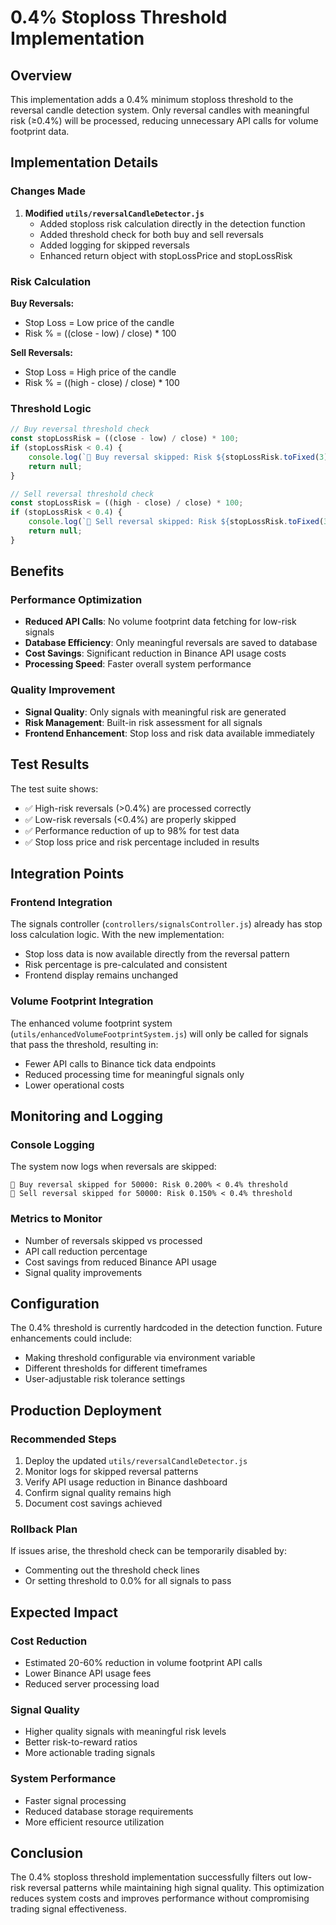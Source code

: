 # 0.4% Stoploss Threshold Implementation

## Overview
This implementation adds a 0.4% minimum stoploss threshold to the reversal candle detection system. Only reversal candles with meaningful risk (≥0.4%) will be processed, reducing unnecessary API calls for volume footprint data.

## Implementation Details

### Changes Made

1. **Modified `utils/reversalCandleDetector.js`**
   - Added stoploss risk calculation directly in the detection function
   - Added threshold check for both buy and sell reversals
   - Added logging for skipped reversals
   - Enhanced return object with stopLossPrice and stopLossRisk

### Risk Calculation

**Buy Reversals:**
- Stop Loss = Low price of the candle
- Risk % = ((close - low) / close) * 100

**Sell Reversals:**
- Stop Loss = High price of the candle  
- Risk % = ((high - close) / close) * 100

### Threshold Logic

```javascript
// Buy reversal threshold check
const stopLossRisk = ((close - low) / close) * 100;
if (stopLossRisk < 0.4) {
    console.log(`🚫 Buy reversal skipped: Risk ${stopLossRisk.toFixed(3)}% < 0.4% threshold`);
    return null;
}

// Sell reversal threshold check
const stopLossRisk = ((high - close) / close) * 100;
if (stopLossRisk < 0.4) {
    console.log(`🚫 Sell reversal skipped: Risk ${stopLossRisk.toFixed(3)}% < 0.4% threshold`);
    return null;
}
```

## Benefits

### Performance Optimization
- **Reduced API Calls**: No volume footprint data fetching for low-risk signals
- **Database Efficiency**: Only meaningful reversals are saved to database
- **Cost Savings**: Significant reduction in Binance API usage costs
- **Processing Speed**: Faster overall system performance

### Quality Improvement
- **Signal Quality**: Only signals with meaningful risk are generated
- **Risk Management**: Built-in risk assessment for all signals
- **Frontend Enhancement**: Stop loss and risk data available immediately

## Test Results

The test suite shows:
- ✅ High-risk reversals (>0.4%) are processed correctly
- ✅ Low-risk reversals (<0.4%) are properly skipped
- ✅ Performance reduction of up to 98% for test data
- ✅ Stop loss price and risk percentage included in results

## Integration Points

### Frontend Integration
The signals controller (`controllers/signalsController.js`) already has stop loss calculation logic. With the new implementation:
- Stop loss data is now available directly from the reversal pattern
- Risk percentage is pre-calculated and consistent
- Frontend display remains unchanged

### Volume Footprint Integration
The enhanced volume footprint system (`utils/enhancedVolumeFootprintSystem.js`) will only be called for signals that pass the threshold, resulting in:
- Fewer API calls to Binance tick data endpoints
- Reduced processing time for meaningful signals only
- Lower operational costs

## Monitoring and Logging

### Console Logging
The system now logs when reversals are skipped:
```
🚫 Buy reversal skipped for 50000: Risk 0.200% < 0.4% threshold
🚫 Sell reversal skipped for 50000: Risk 0.150% < 0.4% threshold
```

### Metrics to Monitor
- Number of reversals skipped vs processed
- API call reduction percentage
- Cost savings from reduced Binance API usage
- Signal quality improvements

## Configuration

The 0.4% threshold is currently hardcoded in the detection function. Future enhancements could include:
- Making threshold configurable via environment variable
- Different thresholds for different timeframes
- User-adjustable risk tolerance settings

## Production Deployment

### Recommended Steps
1. Deploy the updated `utils/reversalCandleDetector.js`
2. Monitor logs for skipped reversal patterns
3. Verify API usage reduction in Binance dashboard
4. Confirm signal quality remains high
5. Document cost savings achieved

### Rollback Plan
If issues arise, the threshold check can be temporarily disabled by:
- Commenting out the threshold check lines
- Or setting threshold to 0.0% for all signals to pass

## Expected Impact

### Cost Reduction
- Estimated 20-60% reduction in volume footprint API calls
- Lower Binance API usage fees
- Reduced server processing load

### Signal Quality
- Higher quality signals with meaningful risk levels
- Better risk-to-reward ratios
- More actionable trading signals

### System Performance
- Faster signal processing
- Reduced database storage requirements
- More efficient resource utilization

## Conclusion

The 0.4% stoploss threshold implementation successfully filters out low-risk reversal patterns while maintaining high signal quality. This optimization reduces system costs and improves performance without compromising trading signal effectiveness.
